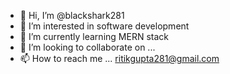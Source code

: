 - 👋 Hi, I’m @blackshark281
- 👀 I’m interested in software development
- 🌱 I’m currently learning MERN stack
- 💞️ I’m looking to collaborate on ...
- 📫 How to reach me ... ritikgupta281@gmail.com

<!---
blackshark281/blackshark281 is a ✨ special ✨ repository because its `README.md` (this file) appears on your GitHub profile.
You can click the Preview link to take a look at your changes.
--->
